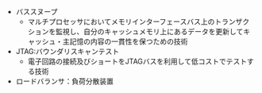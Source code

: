 - バススヌープ
	- マルチプロセッサにおいてメモリインターフェースバス上のトランザクションを監視し、自分のキャッシュメモリ上にあるデータを更新してキャッシュ・主記憶の内容の一貫性を保つための技術
- JTAG:バウンダリスキャンテスト
	- 電子回路の接続及びショートをJTAGバスを利用して低コストでテストする技術
- ロードバランサ：負荷分散装置
	
	
 